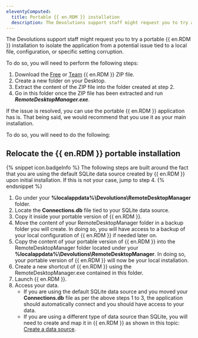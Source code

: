 ```yaml
---
eleventyComputed:
  title: Portable {{ en.RDM }} installation
  description: The Devolutions support staff might request you to try a portable {{ en.RDM }} installation to isolate the application from a potential issue tied to a local file, configuration, or specific setting corruption.
---
```

The Devolutions support staff might request you to try a portable {{ en.RDM }} installation to isolate the application from a potential issue tied to a local file, configuration, or specific setting corruption.

To do so, you will need to perform the following steps:

1. Download the [Free](https://devolutions.net/remote-desktop-manager/home/downloadfree) or [Team](https://devolutions.net/remote-desktop-manager/home/downloadenterprise) {{ en.RDM }} ZIP file.
1. Create a new folder on your Desktop.
1. Extract the content of the ZIP file into the folder created at step 2.
1. Go in this folder once the ZIP file has been extracted and run ***RemoteDesktopManager.exe***.

If the issue is resolved, you can use the portable {{ en.RDM }} application has is. That being said, we would recommend that you use it as your main installation.  

To do so, you will need to do the following:

## Relocate the {{ en.RDM }} portable installation

{% snippet icon.badgeInfo %}
The following steps are built around the fact that you are using the default SQLite data source created by {{ en.RDM }} upon initial installation. If this is not your case, jump to step 4.
{% endsnippet %}

1. Go under your **%localappdata%\Devolutions\RemoteDesktopManager** folder.
1. Locate the **Connections.db** file tied to your SQLite data source.
1. Copy it inside your portable version of {{ en.RDM }}.
1. Move the content of your RemoteDesktopManager folder in a backup folder you will create. In doing so, you will have access to a backup of your local configuration of {{ en.RDM }} if needed later on.
1. Copy the content of your portable version of {{ en.RDM }} into the RemoteDesktopManager folder located under your **%localappdata%\Devolutions\RemoteDesktopManager**. In doing so, your portable version of {{ en.RDM }} will now be your local installation.
1. Create a new shortcut of {{ en.RDM }} using the RemoteDesktopManager.exe contained in this folder.
1. Launch {{ en.RDM }}.
1. Access your data.
   - If you are using the default SQLite data source and you moved your **Connections.db** file as per the above steps 1 to 3, the application should automatically connect and you should have access to your data.
   - If you are using a different type of data source than SQLite, you will need to create and map it in {{ en.RDM }} as shown in this topic: [Create a data source](/rdm/windows/data-sources/create-new-data-source/).
